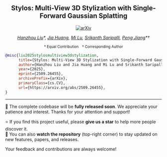 <div align="center">

## Stylos: Multi-View 3D Stylization with Single-Forward Gaussian Splatting

[![arXiv](https://img.shields.io/badge/arXiv-2509.26455-b31b1b.svg)](https://arxiv.org/abs/2509.26455)  

*<a href="https://hanzhouliu.github.io/">Hanzhou Liu</a>\*, 
<a href="https://scholar.google.com/citations?user=5F41hjgAAAAJ&hl=en">Jia Huang</a>, 
<a href="https://engineering.tamu.edu/electrical/profiles/mlu.html">Mi Lu</a>, 
<a href="https://engineering.tamu.edu/mechanical/profiles/saripalli.html">Srikanth Saripalli</a>, 
<a href="https://scholar.google.com/citations?user=jW34BjIAAAAJ&hl=en">Peng Jiang</a>\*†*  

<sub>\* Equal Contribution † Corresponding Author</sub>

</div>

```bibtex
@misc{liu2025stylosmultiview3dstylization,
      title={Stylos: Multi-View 3D Stylization with Single-Forward Gaussian Splatting}, 
      author={Hanzhou Liu and Jia Huang and Mi Lu and Srikanth Saripalli and Peng Jiang},
      year={2025},
      eprint={2509.26455},
      archivePrefix={arXiv},
      primaryClass={cs.CV},
      url={https://arxiv.org/abs/2509.26455}, 
}
```

---

📢 The complete codebase will be **fully released soon**. We appreciate your patience and interest. Thanks for your attention and support!  

⭐ If you find this project useful, please **give us a star** to help more people discover it.  
👀 You can also **watch the repository** (top-right corner) to stay updated on new features, papers, and releases.  



Your feedback and contributions are always welcome!
